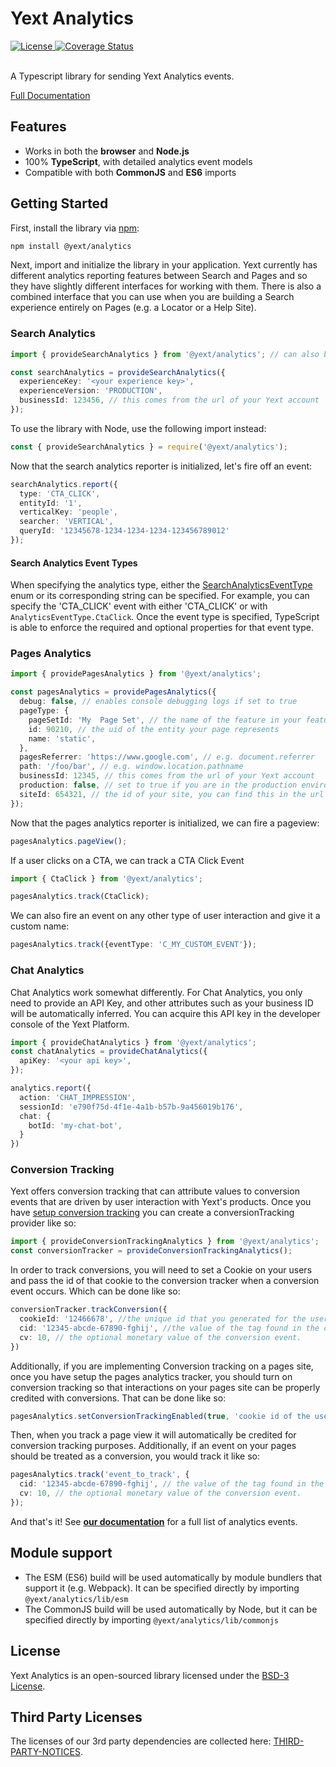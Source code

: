 # Yext Analytics

<div>
  <a href="./LICENSE">
    <img src="https://img.shields.io/badge/License-BSD%203--Clause-blue.svg" alt="License"/>
  </a>
  <a href='https://coveralls.io/github/yext/analytics?branch=main'>
    <img src='https://coveralls.io/repos/github/yext/analytics/badge.svg?branch=main' alt='Coverage Status' />
  </a>
</div>
<br>

A Typescript library for sending Yext Analytics events.

[Full Documentation](./docs/analytics.md)

## Features

- Works in both the **browser** and **Node.js**
- 100% **TypeScript**, with detailed analytics event models
- Compatible with both **CommonJS** and **ES6** imports

## Getting Started

First, install the library via [npm](https://www.npmjs.com/get-npm):

```bash
npm install @yext/analytics
```

Next, import and initialize the library in your application.  Yext currently has different analytics reporting features between Search and Pages and so they have slightly different interfaces for working with them.  There is also a combined interface that you can use when you are building a Search experience entirely on Pages (e.g. a Locator or a Help Site).

### Search Analytics

```ts
import { provideSearchAnalytics } from '@yext/analytics'; // can also be imported as provideAnalytics

const searchAnalytics = provideSearchAnalytics({
  experienceKey: '<your experience key>',
  experienceVersion: 'PRODUCTION',
  businessId: 123456, // this comes from the url of your Yext account
});
```

To use the library with Node, use the following import instead:
```ts
const { provideSearchAnalytics } = require('@yext/analytics');
``` 

Now that the search analytics reporter is initialized, let's fire off an event:

```ts
searchAnalytics.report({
  type: 'CTA_CLICK',
  entityId: '1',
  verticalKey: 'people',
  searcher: 'VERTICAL',
  queryId: '12345678-1234-1234-1234-123456789012'
});
```

#### Search Analytics Event Types
When specifying the analytics type, either the [SearchAnalyticsEventType](./docs/analytics.searchanalyticseventtype.md) enum or its corresponding string can be specified. For example, you can specify the 'CTA_CLICK' event with either 'CTA_CLICK' or
with `AnalyticsEventType.CtaClick`. Once the event type is specified, TypeScript is able to enforce the required and
optional properties for that event type.

### Pages Analytics

```ts
import { providePagesAnalytics } from '@yext/analytics';

const pagesAnalytics = providePagesAnalytics({
  debug: false, // enables console debugging logs if set to true
  pageType: {
    pageSetId: 'My  Page Set', // the name of the feature in your features.json or the name of your template file
    id: 90210, // the uid of the entity your page represents
    name: 'static',
  },
  pagesReferrer: 'https://www.google.com', // e.g. document.referrer
  path: '/foo/bar', // e.g. window.location.pathname
  businessId: 12345, // this comes from the url of your Yext account
  production: false, // set to true if you are in the production environment
  siteId: 654321, // the id of your site, you can find this in the url of your deploy page
});
```

Now that the pages analytics reporter is initialized, we can fire a pageview:
```ts
pagesAnalytics.pageView();
```

If a user clicks on a CTA, we can track a CTA Click Event

```ts
import { CtaClick } from '@yext/analytics';

pagesAnalytics.track(CtaClick);
```

We can also fire an event on any other type of user interaction and give it a custom name:
```ts
pagesAnalytics.track({eventType: 'C_MY_CUSTOM_EVENT'});
```

### Chat Analytics
Chat Analytics work somewhat differently. For Chat Analytics, you only need to provide an API Key,  and other attributes such as your business ID will be automatically inferred. You can acquire this API key in the developer console of the Yext Platform.
```ts
import { provideChatAnalytics } from '@yext/analytics';
const chatAnalytics = provideChatAnalytics({
  apiKey: '<your api key>',
});

analytics.report({
  action: 'CHAT_IMPRESSION',
  sessionId: 'e790f75d-4f1e-4a1b-b57b-9a456019b176',
  chat: {
    botId: 'my-chat-bot',
  }
})
```

### Conversion Tracking

Yext offers conversion tracking that can attribute values to conversion events that are driven by user interaction
with Yext's products.  Once you have [setup conversion tracking](https://hitchhikers.yext.com/modules/ana104-conversion/01-conversion-overview/)
you can create a conversionTracking provider like so:

```ts
import { provideConversionTrackingAnalytics } from '@yext/analytics';
const conversionTracker = provideConversionTrackingAnalytics();
```

In order to track conversions, you will need to set a Cookie on your users and pass the id of that cookie to the 
conversion tracker when a conversion event occurs.  Which can be done like so:

```ts
conversionTracker.trackConversion({
  cookieId: '12466678', //the unique id that you generated for the user cookie
  cid: '12345-abcde-67890-fghij', //the value of the tag found in the conversion tracking setup page in your account
  cv: 10, // the optional monetary value of the conversion event.
})
```

Additionally, if you are implementing Conversion tracking on a pages site, once you have setup the pages analytics tracker, you should turn on conversion tracking so that interactions on your pages site can be properly credited with conversions.  That can be done like so:

```ts
pagesAnalytics.setConversionTrackingEnabled(true, 'cookie id of the user goes here');
```

Then, when you track a page view it will automatically be credited for conversion tracking purposes. Additionally, if an event on your pages should be treated as a conversion, you would track it like so:

```ts
pagesAnalytics.track('event_to_track', {
  cid: '12345-abcde-67890-fghij', // the value of the tag found in the conversion tracking setup page in your account
  cv: 10, // the optional monetary value of the conversion event.
});
```

And that's it! See **[our documentation](./docs/analytics.md)** for a full list of analytics events.

## Module support
- The ESM (ES6) build will be used automatically by module bundlers that support it (e.g. Webpack). It can be specified directly by importing `@yext/analytics/lib/esm`
- The CommonJS build will be used automatically by Node, but it can be specified directly by importing `@yext/analytics/lib/commonjs`

## License

Yext Analytics is an open-sourced library licensed under the [BSD-3 License](./LICENSE).

## Third Party Licenses

The licenses of our 3rd party dependencies are collected here: [THIRD-PARTY-NOTICES](./THIRD-PARTY-NOTICES).